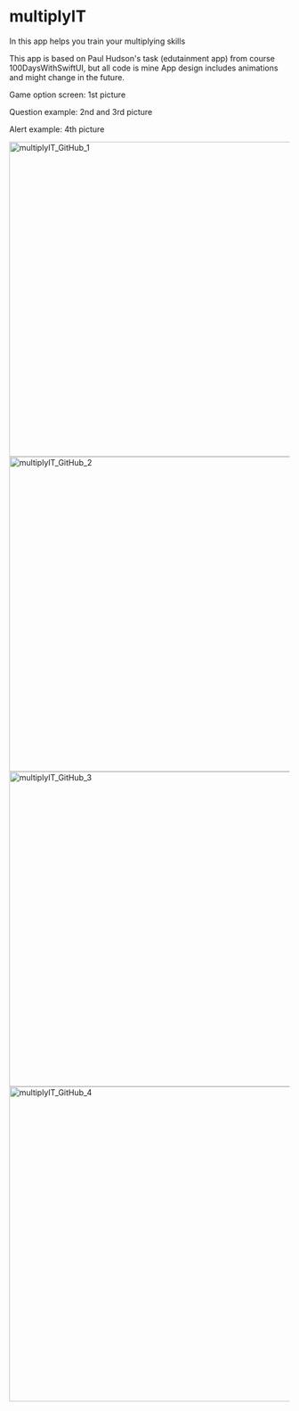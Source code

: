# multiplyIT
In this app helps you train your multiplying skills

This app is based on Paul Hudson's task (edutainment app) from course 100DaysWithSwiftUI, but all code is mine
App design includes animations and might change in the future.

Game option screen: 1st picture

Question example: 2nd and 3rd picture

Alert example: 4th picture

<img width="565" alt="multiplyIT_GitHub_1" src="https://user-images.githubusercontent.com/111381938/225443967-ca34464f-d614-41e3-a95d-c7886aaa7765.png">
<img width="565" alt="multiplyIT_GitHub_2" src="https://user-images.githubusercontent.com/111381938/225443984-4d0f5574-842e-41b0-a901-6dde6d5d6b66.png">
<img width="565" alt="multiplyIT_GitHub_3" src="https://user-images.githubusercontent.com/111381938/225443997-e6564297-1c5c-48a6-b544-af189accdd8a.png">
<img width="565" alt="multiplyIT_GitHub_4" src="https://user-images.githubusercontent.com/111381938/225444003-fe3737c0-3e26-4e19-8634-7c4db7c12ac1.png">
